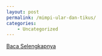 ```yaml
---
layout: post
permalink: /mimpi-ular-dan-tikus/
categories:
    - Uncategorized
---
```


[Baca Selengkapnya](/01)